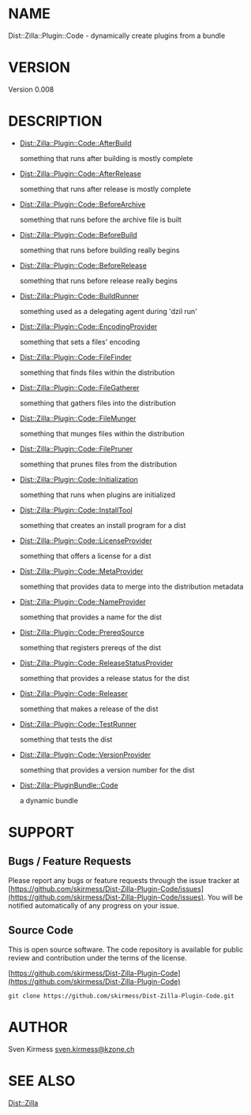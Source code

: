 # NAME

Dist::Zilla::Plugin::Code - dynamically create plugins from a bundle

# VERSION

Version 0.008

# DESCRIPTION

- [Dist::Zilla::Plugin::Code::AfterBuild](https://metacpan.org/pod/Dist%3A%3AZilla%3A%3APlugin%3A%3ACode%3A%3AAfterBuild)

    something that runs after building is mostly complete

- [Dist::Zilla::Plugin::Code::AfterRelease](https://metacpan.org/pod/Dist%3A%3AZilla%3A%3APlugin%3A%3ACode%3A%3AAfterRelease)

    something that runs after release is mostly complete

- [Dist::Zilla::Plugin::Code::BeforeArchive](https://metacpan.org/pod/Dist%3A%3AZilla%3A%3APlugin%3A%3ACode%3A%3ABeforeArchive)

    something that runs before the archive file is built

- [Dist::Zilla::Plugin::Code::BeforeBuild](https://metacpan.org/pod/Dist%3A%3AZilla%3A%3APlugin%3A%3ACode%3A%3ABeforeBuild)

    something that runs before building really begins

- [Dist::Zilla::Plugin::Code::BeforeRelease](https://metacpan.org/pod/Dist%3A%3AZilla%3A%3APlugin%3A%3ACode%3A%3ABeforeRelease)

    something that runs before release really begins

- [Dist::Zilla::Plugin::Code::BuildRunner](https://metacpan.org/pod/Dist%3A%3AZilla%3A%3APlugin%3A%3ACode%3A%3ABuildRunner)

    something used as a delegating agent during 'dzil run'

- [Dist::Zilla::Plugin::Code::EncodingProvider](https://metacpan.org/pod/Dist%3A%3AZilla%3A%3APlugin%3A%3ACode%3A%3AEncodingProvider)

    something that sets a files' encoding

- [Dist::Zilla::Plugin::Code::FileFinder](https://metacpan.org/pod/Dist%3A%3AZilla%3A%3APlugin%3A%3ACode%3A%3AFileFinder)

    something that finds files within the distribution

- [Dist::Zilla::Plugin::Code::FileGatherer](https://metacpan.org/pod/Dist%3A%3AZilla%3A%3APlugin%3A%3ACode%3A%3AFileGatherer)

    something that gathers files into the distribution

- [Dist::Zilla::Plugin::Code::FileMunger](https://metacpan.org/pod/Dist%3A%3AZilla%3A%3APlugin%3A%3ACode%3A%3AFileMunger)

    something that munges files within the distribution

- [Dist::Zilla::Plugin::Code::FilePruner](https://metacpan.org/pod/Dist%3A%3AZilla%3A%3APlugin%3A%3ACode%3A%3AFilePruner)

    something that prunes files from the distribution

- [Dist::Zilla::Plugin::Code::Initialization](https://metacpan.org/pod/Dist%3A%3AZilla%3A%3APlugin%3A%3ACode%3A%3AInitialization)

    something that runs when plugins are initialized

- [Dist::Zilla::Plugin::Code::InstallTool](https://metacpan.org/pod/Dist%3A%3AZilla%3A%3APlugin%3A%3ACode%3A%3AInstallTool)

    something that creates an install program for a dist

- [Dist::Zilla::Plugin::Code::LicenseProvider](https://metacpan.org/pod/Dist%3A%3AZilla%3A%3APlugin%3A%3ACode%3A%3ALicenseProvider)

    something that offers a license for a dist

- [Dist::Zilla::Plugin::Code::MetaProvider](https://metacpan.org/pod/Dist%3A%3AZilla%3A%3APlugin%3A%3ACode%3A%3AMetaProvider)

    something that provides data to merge into the distribution metadata

- [Dist::Zilla::Plugin::Code::NameProvider](https://metacpan.org/pod/Dist%3A%3AZilla%3A%3APlugin%3A%3ACode%3A%3ANameProvider)

    something that provides a name for the dist

- [Dist::Zilla::Plugin::Code::PrereqSource](https://metacpan.org/pod/Dist%3A%3AZilla%3A%3APlugin%3A%3ACode%3A%3APrereqSource)

    something that registers prereqs of the dist

- [Dist::Zilla::Plugin::Code::ReleaseStatusProvider](https://metacpan.org/pod/Dist%3A%3AZilla%3A%3APlugin%3A%3ACode%3A%3AReleaseStatusProvider)

    something that provides a release status for the dist

- [Dist::Zilla::Plugin::Code::Releaser](https://metacpan.org/pod/Dist%3A%3AZilla%3A%3APlugin%3A%3ACode%3A%3AReleaser)

    something that makes a release of the dist

- [Dist::Zilla::Plugin::Code::TestRunner](https://metacpan.org/pod/Dist%3A%3AZilla%3A%3APlugin%3A%3ACode%3A%3ATestRunner)

    something that tests the dist

- [Dist::Zilla::Plugin::Code::VersionProvider](https://metacpan.org/pod/Dist%3A%3AZilla%3A%3APlugin%3A%3ACode%3A%3AVersionProvider)

    something that provides a version number for the dist

- [Dist::Zilla::PluginBundle::Code](https://metacpan.org/pod/Dist%3A%3AZilla%3A%3APluginBundle%3A%3ACode)

    a dynamic bundle

# SUPPORT

## Bugs / Feature Requests

Please report any bugs or feature requests through the issue tracker
at [https://github.com/skirmess/Dist-Zilla-Plugin-Code/issues](https://github.com/skirmess/Dist-Zilla-Plugin-Code/issues).
You will be notified automatically of any progress on your issue.

## Source Code

This is open source software. The code repository is available for
public review and contribution under the terms of the license.

[https://github.com/skirmess/Dist-Zilla-Plugin-Code](https://github.com/skirmess/Dist-Zilla-Plugin-Code)

    git clone https://github.com/skirmess/Dist-Zilla-Plugin-Code.git

# AUTHOR

Sven Kirmess <sven.kirmess@kzone.ch>

# SEE ALSO

[Dist::Zilla](https://metacpan.org/pod/Dist%3A%3AZilla)
